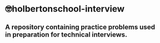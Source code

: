 #  :nerd_face:holbertonschool-interview
##  A repository containing practice problems used in preparation for technical interviews.
